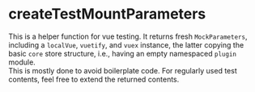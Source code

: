 # createTestMountParameters

This is a helper function for vue testing. It returns fresh `MockParameters`, including a `localVue`, `vuetify`, and `vuex` instance, the latter copying the basic `core` store structure, i.e., having an empty namespaced `plugin` module.  
This is mostly done to avoid boilerplate code. For regularly used test contents, feel free to extend the returned contents.
